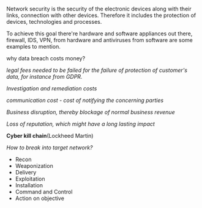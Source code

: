 Network security is the security of the electronic devices along with their links, connection with other devices. Therefore it includes the protection of devices, technologies and processes.

To achieve this goal there're hardware and software appliances out there, firewall, IDS, VPN, from hardware and  antiviruses from software are some examples to mention.


why data breach costs money?

*legal fees needed to be failed for the failure of protection of customer's data, for instance from GDPR.*

*Investigation and remediation costs*

*communication cost - cost of notifying the concerning parties*

*Business disruption, thereby blockage of normal business revenue* 

*Loss of reputation, which might have a long lasting impact*

**Cyber kill chain**(Lockheed Martin)

*How to break into target network?*

+ Recon 
+ Weaponization
+ Delivery
+ Exploitation
+ Installation
+ Command and Control
+ Action on objective

